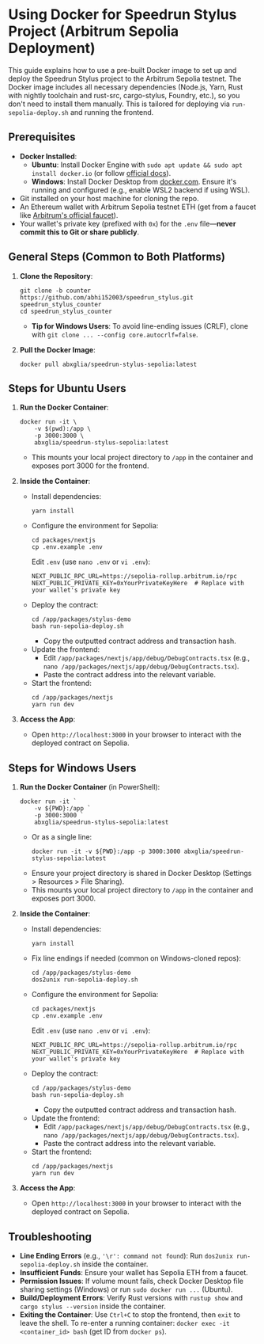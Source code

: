 # Using Docker for Speedrun Stylus Project (Arbitrum Sepolia Deployment)

This guide explains how to use a pre-built Docker image to set up and deploy the Speedrun Stylus project to the Arbitrum Sepolia testnet. The Docker image includes all necessary dependencies (Node.js, Yarn, Rust with nightly toolchain and rust-src, cargo-stylus, Foundry, etc.), so you don't need to install them manually. This is tailored for deploying via `run-sepolia-deploy.sh` and running the frontend.

## Prerequisites
- **Docker Installed**:
  - **Ubuntu**: Install Docker Engine with `sudo apt update && sudo apt install docker.io` (or follow [official docs](https://docs.docker.com/engine/install/ubuntu/)).
  - **Windows**: Install Docker Desktop from [docker.com](https://www.docker.com/products/docker-desktop/). Ensure it's running and configured (e.g., enable WSL2 backend if using WSL).
- Git installed on your host machine for cloning the repo.
- An Ethereum wallet with Arbitrum Sepolia testnet ETH (get from a faucet like [Arbitrum's official faucet](https://faucet.arbitrum.io/)).
- Your wallet's private key (prefixed with `0x`) for the `.env` file—**never commit this to Git or share publicly**.

## General Steps (Common to Both Platforms)
1. **Clone the Repository**:
   ```
   git clone -b counter https://github.com/abhi152003/speedrun_stylus.git speedrun_stylus_counter
   cd speedrun_stylus_counter
   ```
   - **Tip for Windows Users**: To avoid line-ending issues (CRLF), clone with `git clone ... --config core.autocrlf=false`.

2. **Pull the Docker Image**:
   ```
   docker pull abxglia/speedrun-stylus-sepolia:latest
   ```

## Steps for Ubuntu Users
1. **Run the Docker Container**:
   ```
   docker run -it \
       -v $(pwd):/app \
       -p 3000:3000 \
       abxglia/speedrun-stylus-sepolia:latest
   ```
   - This mounts your local project directory to `/app` in the container and exposes port 3000 for the frontend.

2. **Inside the Container**:
   - Install dependencies:
     ```
     yarn install
     ```
   - Configure the environment for Sepolia:
     ```
     cd packages/nextjs
     cp .env.example .env
     ```
     Edit `.env` (use `nano .env` or `vi .env`):
     ```
     NEXT_PUBLIC_RPC_URL=https://sepolia-rollup.arbitrum.io/rpc
     NEXT_PUBLIC_PRIVATE_KEY=0xYourPrivateKeyHere  # Replace with your wallet's private key
     ```
   - Deploy the contract:
     ```
     cd /app/packages/stylus-demo
     bash run-sepolia-deploy.sh
     ```
     - Copy the outputted contract address and transaction hash.
   - Update the frontend:
     - Edit `/app/packages/nextjs/app/debug/DebugContracts.tsx` (e.g., `nano /app/packages/nextjs/app/debug/DebugContracts.tsx`).
     - Paste the contract address into the relevant variable.
   - Start the frontend:
     ```
     cd /app/packages/nextjs
     yarn run dev
     ```

3. **Access the App**:
   - Open `http://localhost:3000` in your browser to interact with the deployed contract on Sepolia.

## Steps for Windows Users
1. **Run the Docker Container** (in PowerShell):
   ```
   docker run -it `
       -v ${PWD}:/app `
       -p 3000:3000 `
       abxglia/speedrun-stylus-sepolia:latest
   ```
   - Or as a single line:
     ```
     docker run -it -v ${PWD}:/app -p 3000:3000 abxglia/speedrun-stylus-sepolia:latest
     ```
   - Ensure your project directory is shared in Docker Desktop (Settings > Resources > File Sharing).
   - This mounts your local project directory to `/app` in the container and exposes port 3000.

2. **Inside the Container**:
   - Install dependencies:
     ```
     yarn install
     ```
   - Fix line endings if needed (common on Windows-cloned repos):
     ```
     cd /app/packages/stylus-demo
     dos2unix run-sepolia-deploy.sh
     ```
   - Configure the environment for Sepolia:
     ```
     cd packages/nextjs
     cp .env.example .env
     ```
     Edit `.env` (use `nano .env` or `vi .env`):
     ```
     NEXT_PUBLIC_RPC_URL=https://sepolia-rollup.arbitrum.io/rpc
     NEXT_PUBLIC_PRIVATE_KEY=0xYourPrivateKeyHere  # Replace with your wallet's private key
     ```
   - Deploy the contract:
     ```
     cd /app/packages/stylus-demo
     bash run-sepolia-deploy.sh
     ```
     - Copy the outputted contract address and transaction hash.
   - Update the frontend:
     - Edit `/app/packages/nextjs/app/debug/DebugContracts.tsx` (e.g., `nano /app/packages/nextjs/app/debug/DebugContracts.tsx`).
     - Paste the contract address into the relevant variable.
   - Start the frontend:
     ```
     cd /app/packages/nextjs
     yarn run dev
     ```

3. **Access the App**:
   - Open `http://localhost:3000` in your browser to interact with the deployed contract on Sepolia.

## Troubleshooting
- **Line Ending Errors** (e.g., `'\r': command not found`): Run `dos2unix run-sepolia-deploy.sh` inside the container.
- **Insufficient Funds**: Ensure your wallet has Sepolia ETH from a faucet.
- **Permission Issues**: If volume mount fails, check Docker Desktop file sharing settings (Windows) or run `sudo docker run ...` (Ubuntu).
- **Build/Deployment Errors**: Verify Rust versions with `rustup show` and `cargo stylus --version` inside the container.
- **Exiting the Container**: Use `Ctrl+C` to stop the frontend, then `exit` to leave the shell. To re-enter a running container: `docker exec -it <container_id> bash` (get ID from `docker ps`).
